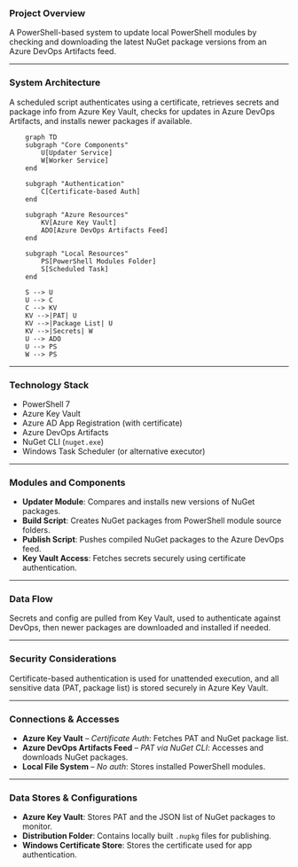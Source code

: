 ### **Project Overview**

A PowerShell-based system to update local PowerShell modules by checking and downloading the latest NuGet package versions from an Azure DevOps Artifacts feed.

* * *

### **System Architecture**

A scheduled script authenticates using a certificate, retrieves secrets and package info from Azure Key Vault, checks for updates in Azure DevOps Artifacts, and installs newer packages if available.

```Mermaid
    graph TD
    subgraph "Core Components"
        U[Updater Service] 
        W[Worker Service]
    end
    
    subgraph "Authentication"
        C[Certificate-based Auth]
    end
    
    subgraph "Azure Resources"
        KV[Azure Key Vault]
        ADO[Azure DevOps Artifacts Feed]
    end
    
    subgraph "Local Resources"
        PS[PowerShell Modules Folder]
        S[Scheduled Task]
    end
    
    S --> U
    U --> C
    C --> KV
    KV -->|PAT| U
    KV -->|Package List| U
    KV -->|Secrets| W
    U --> ADO
    U --> PS
    W --> PS

```

* * *

### **Technology Stack**

- PowerShell 7
- Azure Key Vault
- Azure AD App Registration (with certificate)
- Azure DevOps Artifacts
- NuGet CLI (`nuget.exe`)
- Windows Task Scheduler (or alternative executor)

* * *

### **Modules and Components**

- **Updater Module**: Compares and installs new versions of NuGet packages.
- **Build Script**: Creates NuGet packages from PowerShell module source folders.
- **Publish Script**: Pushes compiled NuGet packages to the Azure DevOps feed.
- **Key Vault Access**: Fetches secrets securely using certificate authentication.

* * *

### **Data Flow**

Secrets and config are pulled from Key Vault, used to authenticate against DevOps, then newer packages are downloaded and installed if needed.

* * *

### **Security Considerations**

Certificate-based authentication is used for unattended execution, and all sensitive data (PAT, package list) is stored securely in Azure Key Vault.

* * *

### **Connections & Accesses**

- **Azure Key Vault** – *Certificate Auth*: Fetches PAT and NuGet package list.
- **Azure DevOps Artifacts Feed** – *PAT via NuGet CLI*: Accesses and downloads NuGet packages.
- **Local File System** – *No auth*: Stores installed PowerShell modules.

* * *

### **Data Stores & Configurations**

- **Azure Key Vault**: Stores PAT and the JSON list of NuGet packages to monitor.
- **Distribution Folder**: Contains locally built `.nupkg` files for publishing.
- **Windows Certificate Store**: Stores the certificate used for app authentication.